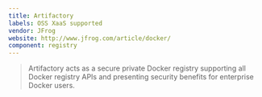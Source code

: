 ```yaml
---
title: Artifactory
labels: OSS XaaS supported
vendor: JFrog
website: http://www.jfrog.com/article/docker/
component: registry
---
```

> Artifactory acts as a secure private Docker registry supporting all Docker registry APIs and presenting security benefits for enterprise Docker users.
